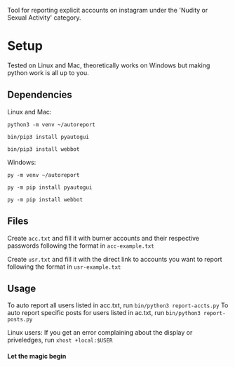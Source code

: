 Tool for reporting explicit accounts on instagram under the 'Nudity or Sexual Activity' category.

# Setup
Tested on Linux and Mac, theoretically works on Windows but making python work is all up to you.

## Dependencies
Linux and Mac:
```
python3 -m venv ~/autoreport

bin/pip3 install pyautogui

bin/pip3 install webbot
```

Windows: 
```
py -m venv ~/autoreport

py -m pip install pyautogui

py -m pip install webbot
```

## Files
Create `acc.txt` and fill it with burner accounts and their respective passwords following the format in `acc-example.txt`

Create `usr.txt` and fill it with the direct link to accounts you want to report following the format in `usr-example.txt`

## Usage
To auto report all users listed in acc.txt, run `bin/python3 report-accts.py`
To auto report specific posts for users listed in ac.txt, run `bin/python3 report-posts.py`

Linux users: If you get an error complaining about the display or priveledges, run `xhost +local:$USER`

#### Let the magic begin
